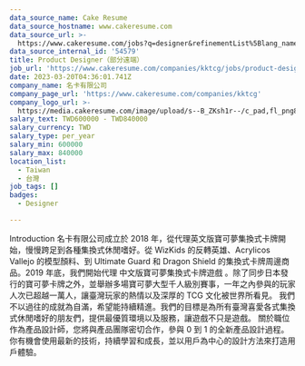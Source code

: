 ```yaml
---
data_source_name: Cake Resume
data_source_hostname: www.cakeresume.com
data_source_url: >-
  https://www.cakeresume.com/jobs?q=designer&refinementList%5Blang_name%5D%5B0%5D=English&refinementList%5Bsalary_type%5D=per_year
data_source_internal_id: '54579'
title: Product Designer（部分遠端）
job_url: 'https://www.cakeresume.com/companies/kktcg/jobs/product-designer-some-remote'
date: 2023-03-20T04:36:01.741Z
company_name: 名卡有限公司
company_page_url: 'https://www.cakeresume.com/companies/kktcg'
company_logo_url: >-
  https://media.cakeresume.com/image/upload/s--B_ZKsh1r--/c_pad,fl_png8,h_200,w_200/v1670230769/pjn4xyablz0kose6fmca.png
salary_text: TWD600000 - TWD840000
salary_currency: TWD
salary_type: per_year
salary_min: 600000
salary_max: 840000
location_list:
  - Taiwan
  - 台灣
job_tags: []
badges:
  - Designer

---
```


Introduction 名卡有限公司成立於 2018 年，從代理英文版寶可夢集換式卡牌開始，慢慢跨足到各種集換式休閒嗜好。從 WizKids 的反轉英雄、Acrylicos Vallejo 的模型顏料、到 Ultimate Guard 和 Dragon Shield 的集換式卡牌周邊商品。2019 年底，我們開始代理 中文版寶可夢集換式卡牌遊戲 。除了同步日本發行的寶可夢卡牌之外，並舉辦多場寶可夢大型千人級別賽事，一年之內參與的玩家人次已超越一萬人，讓臺灣玩家的熱情以及深厚的 TCG 文化被世界所看見。 我們不以過往的成就為自滿，希望能持續精進。我們的目標是為所有臺灣喜愛各式集換式休閒嗜好的朋友們，提供最優質環境以及服務，讓遊戲不只是遊戲。 關於職位 作為產品設計師，您將與產品團隊密切合作，參與 0 到 1 的全新產品設計過程。你有機會使用最新的技術，持續學習和成長，並以用戶為中心的設計方法來打造用戶體驗。